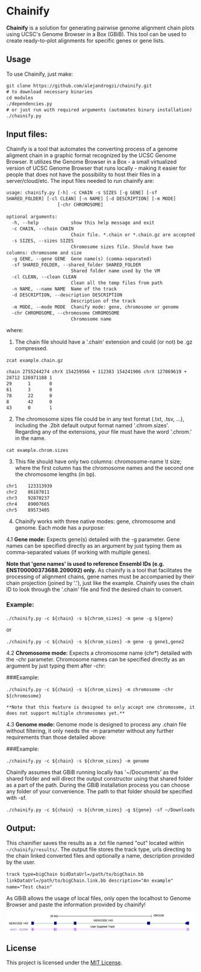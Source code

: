 # Chainify

**Chainify** is a solution for generating pairwise genome alignment chain plots using UCSC's Genome Browser in a Box (GBiB). This tool can be used to create ready-to-plot alignments for specific genes or gene lists.

## Usage

To use Chainify, just make:

```
git clone https://github.com/alejandrogzi/chainify.git
# to download necessary binaries
cd modules
./dependencies.py
# or just run with required arguments (automates binary installation)
./chainify.py
```

## Input files:
Chainify is a tool that automates the converting process of a genome aligment chain in a graphic format recognized by the UCSC Genome Browser. It utilizes the Genome Browser in a Box - a small virtualized version of UCSC Genome Browser that runs locally - making it easier for people that does not have the possibility to host their files in a server/cloud/etc. The input files needed to run chainify are:

```
usage: chainify.py [-h] -c CHAIN -s SIZES [-g GENE] [-sf SHARED_FOLDER] [-cl CLEAN] [-n NAME] [-d DESCRIPTION] [-m MODE]
                   [-chr CHROMOSOME]

optional arguments:
  -h, --help            show this help message and exit
  -c CHAIN, --chain CHAIN
                        Chain file. *.chain or *.chain.gz are accepted
  -s SIZES, --sizes SIZES
                        Chromosome sizes file. Should have two columns: chromosome and size
  -g GENE, --gene GENE  Gene name(s) (comma-separated)
  -sf SHARED_FOLDER, --shared_folder SHARED_FOLDER
                        Shared folder name used by the VM
  -cl CLEAN, --clean CLEAN
                        Clean all the temp files from path
  -n NAME, --name NAME  Name of the track
  -d DESCRIPTION, --description DESCRIPTION
                        Description of the track
  -m MODE, --mode MODE  Chanify mode: gene, chromosome or genome
  -chr CHROMOSOME, --chromosome CHROMOSOME
                        Chromosome name
```

where:

1. The chain file should have a '.chain' extension and could (or not) be .gz compressed.

`zcat example.chain.gz`

```
chain 2755244274 chrX 154259566 + 112383 154241906 chrX 127069619 + 28712 126971188 1
29      1       0
61      3       0
78      22      0
8       42      0
43      0       1
```

2. The chromosome sizes file could be in any text format (.txt, .tsv, ...), including the .2bit default output format named '.chrom.sizes'. Regarding any of the extensions, your file must have the word '.chrom.' in the name.

`cat example.chrom.sizes`

3. This file should have only two columns: chromosome-name \t size; where the first column has the chromosome names and the second one the chromosome lengths (in bp).

```
chr1    123313939
chr2    86187811
chr3    92870237
chr4    89007665
chr5    89573405
```
4. Chainify works with three native modes: gene, chromosome and genome. Each mode has a purpose:

4.1 **Gene mode:** Expects gene(s) detailed with the -g parameter. Gene names can be specified directly as an argument by just typing them as comma-separated values (if working with multiple genes).

   **Note that 'gene names' is used to reference Ensembl IDs (e.g. ENST00000373688.209092) only.** As chainify is a tool that facilitates the processing of alignment chains, gene names must be accompanied by their chain projection (joined by '.'), just like the example. Chainify uses the chain ID to look through the '.chain' file and find the desired chain to convert.

### Example:

`./chainify.py -c ${chain} -s ${chrom_sizes} -m gene -g ${gene}`

or

`./chainify.py -c ${chain} -s ${chrom_sizes} -m gene -g gene1,gene2`

4.2 **Chromosome mode:** Expects a chromosome name (chr*) detailed with the -chr parameter. Chromosome names can be specified directly as an argument by just typing them after -chr:

###Example:

`./chainify.py -c ${chain} -s ${chrom_sizes} -m chromosome -chr ${chromosome}`

	**Note that this feature is designed to only accept one chromosome, it does not support multiple chromosomes yet.**

4.3 **Genome mode:** Genome mode is designed to process any .chain file without filtering, it only needs the -m parameter without any further requirements than those detailed above:

###Example:

`./chainify.py -c ${chain} -s ${chrom_sizes} -m genome`


Chainify assumes that GBiB running locally has '~/Documents' as the shared folder and will direct the output constructor using that shared folder as a part of the path. During the GBiB installation process you can choose any folder of your convenience. The path to that folder should be specified with -sf. 

`./chainify.py -c ${chain} -s ${chrom_sizes} -g ${gene} -sf ~/Downloads`

## Output:

This chainifier saves the results as a .txt file named "out" located within `~/chainify/results/`. The output file stores the track type, urls directing to the chain linked converted files and optionally a name, description provided by the user.

`track type=bigChain bidDataUrl=/path/to/bigChain.bb linkDataUrl=/path/to/bigChain.link.bb description="An example" name="Test chain"`

As GBiB allows the usage of local files, only open the localhost to Genome Browser and paste the information provided by chainify! 

![chainify example](https://github.com/alejandrogzi/chainify/blob/main/modules/supply/Chainify_example.jpg)

## License

This project is licensed under the [MIT License](LICENSE).
